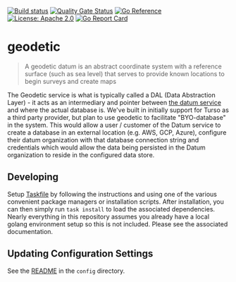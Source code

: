 [![Build status](https://badge.buildkite.com/6d265b36442938da91767d8f801e18c1119bea627591f03234.svg)](https://buildkite.com/datum/geodetic?branch=main)
[![Quality Gate Status](https://sonarcloud.io/api/project_badges/measure?project=datumforge_geodetic&metric=alert_status)](https://sonarcloud.io/summary/new_code?id=datumforge_geodetic)
[![Go Reference](https://pkg.go.dev/badge/github.com/datumforge/geodetic.svg)](https://pkg.go.dev/github.com/datumforge/geodetic)
[![License: Apache 2.0](https://img.shields.io/badge/License-Apache2.0-brightgreen.svg)](https://opensource.org/licenses/Apache-2.0)
[![Go Report Card](https://goreportcard.com/badge/github.com/datumforge/geodetic)](https://goreportcard.com/report/github.com/datumforge/geodetic)

# geodetic

> A geodetic datum is an abstract coordinate system with a reference surface (such as sea level) that serves to provide known locations to begin surveys and create maps

The Geodetic service is what is typically called a DAL (Data Abstraction Layer) - it acts as an intermediary and pointer between [the datum service](https://github.com/datumforge/datum) and where the actual database is. We've built in initially support for Turso as a third party provider, but plan to use geodetic to facilitate "BYO-database" in the system. This would allow a user / customer of the Datum service to create a database in an external location (e.g. AWS, GCP, Azure), configure their datum organization with that database connection string and credentials which would allow the data being persisted in the Datum organization to reside in the configured data store.

## Developing

Setup [Taskfile](https://taskfile.dev/installation/) by following the instructions and using one of the various convenient package managers or installation scripts. After installation, you can then simply run `task install` to load the associated dependencies. Nearly everything in this repository assumes you already have a local golang environment setup so this is not included. Please see the associated documentation.

## Updating Configuration Settings

See the [README](/config/README.md) in the `config` directory.


